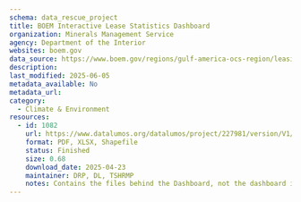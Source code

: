 ```yaml
---
schema: data_rescue_project 
title: BOEM Interactive Lease Statistics Dashboard
organization: Minerals Management Service
agency: Department of the Interior
websites: boem.gov
data_source: https://www.boem.gov/regions/gulf-america-ocs-region/leasing-and-plans/boem-interactive-lease-statistics-dashboard
description: 
last_modified: 2025-06-05
metadata_available: No
metadata_url: 
category:
  - Climate & Environment 
resources:
  - id: 1082
    url: https://www.datalumos.org/datalumos/project/227981/version/V1/view
    format: PDF, XLSX, Shapefile
    status: Finished
    size: 0.68
    download_date: 2025-04-23
    maintainer: DRP, DL, TSHRMP
    notes: Contains the files behind the Dashboard, not the dashboard itself (was unable to get a WACZ created so went with direct file download instead)
---
```

